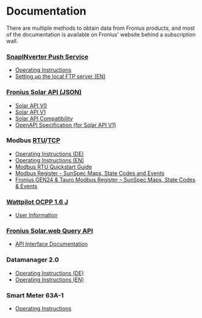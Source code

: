 # Documentation

There are multiple methods to obtain data from Fronius products, and most of the documentation is available on Fronius' website behind a subscription wall.

### [SnapINverter Push Service][url-push-service]

* [Operating Instructions](push/42,0410,2152.pdf)
* [Setting up the local FTP server (EN)](push/SE_OI_Setting_up_the_local_FTP_server_EN.pdf)

###  [Fronius Solar API (JSON)][url-solar-api]

* [Solar API V0](json/42,0410,2011.pdf)
* [Solar API V1](json/42,0410,2012.pdf)
* [Solar API Compatibility](json/42,0410,2020.pdf)
* [OpenAPI Specification (for Solar API V1)](json/solarApiv1.json)

### Modbus [RTU][url-modbus-rtu]/[TCP][url-modbus-tcp]

* [Operating Instructions (DE)](modbus/42,0410,2049.pdf)
* [Operating Instructions (EN)](modbus/42,0410,2649.pdf)
* [Modbus RTU Quickstart Guide](modbus/42,0410,2108.pdf)
* [Modbus Register - SunSpec Maps, State Codes and Events](modbus/SE_EI_Modbus_Sunspec_Maps_State_Codes_Events/)
* [Fronius GEN24 & Tauro Modbus Register – SunSpec Maps, State Codes & Events](modbus/gen24-modbus-api-external-docs/)

### [Wattpilot OCPP 1.6 J][url-wattpilot]

* [User Information](wattpilot/42,0410,2881.pdf)

### [Fronius Solar.web Query API][url-solarweb-query]

* [API Interface Documentation](solarweb/SE_UI_API_InterfaceDocumentation_EN.pdf)

### Datamanager 2.0

* [Operating Instructions (DE)](datamanager/42,0426,0191,DE.pdf)
* [Operating Instructions (EN)](datamanager/42,0426,0191,EA.pdf)

### Smart Meter 63A-1

* [Operating Instructions](smartmeter/42,0426,0294,EN.pdf)

[url-push-service]: https://www.fronius.com/en/solar-energy/installers-partners/technical-data/all-products/system-monitoring/open-interfaces/snapinverter-push-service
[url-solar-api]: https://www.fronius.com/en/solar-energy/installers-partners/technical-data/all-products/system-monitoring/open-interfaces/fronius-solar-api-json-
[url-modbus-rtu]: https://www.fronius.com/en/solar-energy/installers-partners/technical-data/all-products/system-monitoring/open-interfaces/modbus-rtu
[url-modbus-tcp]: https://www.fronius.com/en/solar-energy/installers-partners/technical-data/all-products/system-monitoring/open-interfaces/modbus-tcp
[url-wattpilot]: https://www.fronius.com/en/solar-energy/installers-partners/technical-data/all-products/system-monitoring/open-interfaces/wattpilot-ocpp-1-6-j
[url-solarweb-query]: https://www.fronius.com/en/solar-energy/installers-partners/technical-data/all-products/system-monitoring/open-interfaces/fronius-solar-web-query-api
